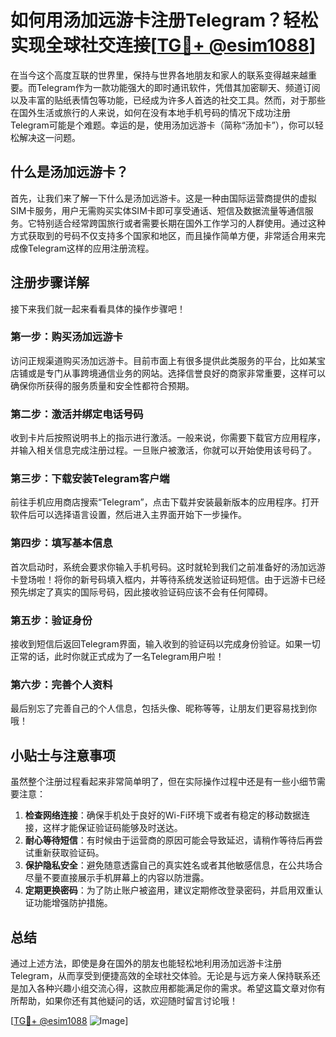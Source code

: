 # 如何用汤加远游卡注册Telegram？轻松实现全球社交连接[[TG💪+ @esim1088](https://t.me/s/esim1088)]

在当今这个高度互联的世界里，保持与世界各地朋友和家人的联系变得越来越重要。而Telegram作为一款功能强大的即时通讯软件，凭借其加密聊天、频道订阅以及丰富的贴纸表情包等功能，已经成为许多人首选的社交工具。然而，对于那些在国外生活或旅行的人来说，如何在没有本地手机号码的情况下成功注册Telegram可能是个难题。幸运的是，使用汤加远游卡（简称“汤加卡”），你可以轻松解决这一问题。

## 什么是汤加远游卡？

首先，让我们来了解一下什么是汤加远游卡。这是一种由国际运营商提供的虚拟SIM卡服务，用户无需购买实体SIM卡即可享受通话、短信及数据流量等通信服务。它特别适合经常跨国旅行或者需要长期在国外工作学习的人群使用。通过这种方式获取到的号码不仅支持多个国家和地区，而且操作简单方便，非常适合用来完成像Telegram这样的应用注册流程。

## 注册步骤详解

接下来我们就一起来看看具体的操作步骤吧！

### 第一步：购买汤加远游卡
访问正规渠道购买汤加远游卡。目前市面上有很多提供此类服务的平台，比如某宝店铺或是专门从事跨境通信业务的网站。选择信誉良好的商家非常重要，这样可以确保你所获得的服务质量和安全性都符合预期。

### 第二步：激活并绑定电话号码
收到卡片后按照说明书上的指示进行激活。一般来说，你需要下载官方应用程序，并输入相关信息完成注册过程。一旦账户被激活，你就可以开始使用该号码了。

### 第三步：下载安装Telegram客户端
前往手机应用商店搜索“Telegram”，点击下载并安装最新版本的应用程序。打开软件后可以选择语言设置，然后进入主界面开始下一步操作。

### 第四步：填写基本信息
首次启动时，系统会要求你输入手机号码。这时就轮到我们之前准备好的汤加远游卡登场啦！将你的新号码填入框内，并等待系统发送验证码短信。由于远游卡已经预先绑定了真实的国际号码，因此接收验证码应该不会有任何障碍。

### 第五步：验证身份
接收到短信后返回Telegram界面，输入收到的验证码以完成身份验证。如果一切正常的话，此时你就正式成为了一名Telegram用户啦！

### 第六步：完善个人资料
最后别忘了完善自己的个人信息，包括头像、昵称等等，让朋友们更容易找到你哦！

## 小贴士与注意事项

虽然整个注册过程看起来非常简单明了，但在实际操作过程中还是有一些小细节需要注意：

1. **检查网络连接**：确保手机处于良好的Wi-Fi环境下或者有稳定的移动数据连接，这样才能保证验证码能够及时送达。
2. **耐心等待短信**：有时候由于运营商的原因可能会导致延迟，请稍作等待后再尝试重新获取验证码。
3. **保护隐私安全**：避免随意透露自己的真实姓名或者其他敏感信息，在公共场合尽量不要直接展示手机屏幕上的内容以防泄露。
4. **定期更换密码**：为了防止账户被盗用，建议定期修改登录密码，并启用双重认证功能增强防护措施。

## 总结

通过上述方法，即使是身在国外的朋友也能轻松地利用汤加远游卡注册Telegram，从而享受到便捷高效的全球社交体验。无论是与远方亲人保持联系还是加入各种兴趣小组交流心得，这款应用都能满足你的需求。希望这篇文章对你有所帮助，如果你还有其他疑问的话，欢迎随时留言讨论哦！

[[TG💪+ @esim1088](https://t.me/s/esim1088) ![Image](https://i.postimg.cc/4NQfJmqS/Snipaste-2025-05-13-00-14-12.png)]